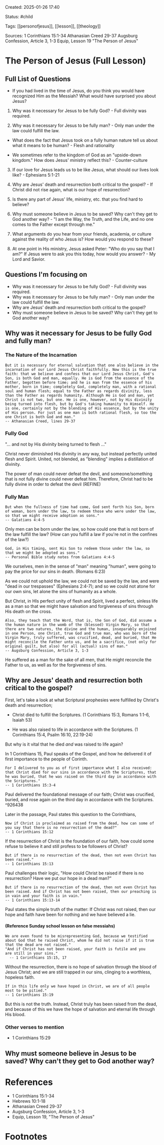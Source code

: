 Created: 2025-01-26 17:40

Status: #child 

Tags: [[personofjesus]], [[lesson]], [[theology]]

Sources: 1 Corinthians 15:1-34 
Athanasian Creed 29-37
Augsburg Confession, Article 3, 1-3
Equip, Lesson 19 "The Person of Jesus"

# The Person of Jesus (Full Lesson)

## Full List of Questions

- If you had lived in the time of Jesus, do you think you would have recognized Him as the Messiah? What would have surprised you about Jesus?

1. Why was it necessary for Jesus to be fully God? - Full divinity was required.

2. Why was it necessary for Jesus to be fully man? - Only man under the law could fulfill the law.

- What does the fact that Jesus took on a fully human nature tell us about what it means to be human? - Flesh and rationality

- We sometimes refer to the kingdom of God as an "upside-down kingdom." How does Jesus' ministry reflect this? - Counter-culture

3. If our love for Jesus leads us to be like Jesus, what should our lives look like? - Ephesians 5:1-21

4. Why are Jesus' death and resurrection both critical to the gospel? - If Christ did not rise again, what is our hope of resurrection?

5. Is there any part of Jesus' life, ministry, etc. that you find hard to believe?

6. Why must someone believe in Jesus to be saved? Why can't they get to God another way? - "I am the Way, the Truth, and the Life, and no one comes to the Father except through me."

7. What arguments do you hear from your friends, academia, or culture against the reality of who Jesus is? How would you respond to these?

8. At one point in His ministry, Jesus asked Peter: "Who do you say that I am?" If Jesus were to ask you this today, how would you answer? - My Lord and Savior.

## Questions I'm focusing on

- Why was it necessary for Jesus to be fully God? - Full divinity was required.
- Why was it necessary for Jesus to be fully man? - Only man under the law could fulfill the law.
- Why are Jesus' death and resurrection both critical to the gospel?
- Why must someone believe in Jesus to be saved? Why can't they get to God another way?

## Why was it necessary for Jesus to be fully God and fully man?

### The Nature of the Incarnation

    But it is necessary for eternal salvation that one also believe in the incarnation of our Lord Jesus Christ faithfully. Now this is the true faith: that we believe and confess that our Lord Jesus Christ, God's Son, is both God and man, equally. He is God from the essence of the Father, begotten before time; and he is man from the essence of his mother, born in time; completely God, completely man, with a rational soul and human flesh; equal to the Father as regards divinity, less than the Father as regards humanity. Although He is God and man, yet Christ is not two, but one. He is one, however, not by His divinity being turned into flesh, but by God's taking humanity to Himself. He is one, certainly not by the blending of His essence, but by the unity of His person. For just as one man is both rational flesh, so too the one Christ is both God and man."
    -- Athanasian Creed, lines 29-37

### Fully God

"... and not by His divinity being turned to flesh ..."

Christ never diminished His divinity in any way, but instead perfectly united flesh and Spirit. United, not blended, as "blending" implies a distillation of divinity.

The power of man could never defeat the devil, and someone/something that is not fully divine could never defeat him. Therefore, Christ had to be fully divine in order to defeat the devil (REFINE)

### Fully Man

    But when the fullness of time had come, God sent forth his Son, born of woman, born under the law, to redeem those who were under the law, so that we might receive adoption as sons."
    -- Galatians 4:4-5

Only men can be born under the law, so how could one that is not born of the law fulfill the law? (How can you fulfill a law if you're not in the confines of the law?)

    God, in His timing, sent His Son to redeem those under the law, so that we might be adopted as sons." 
    -- Personal Bible study notes from Galatians 4:4-5

We ourselves, men in the sense of "man" meaning "human", were going to pay the price for our sins in death. (Romans 6:23)

As we could not uphold the law, we could not be saved by the law, and were "dead in our trespasses" (Ephesians 2:4-7); and so we could not atone for our own sins, let alone the sins of humanity as a whole.

But Christ, in HIs perfect unity of flesh and Spirit, lived a perfect, sinless life as a man so that we might have salvation and forgiveness of sins through His death on the cross.

    Also, they teach that the Word, that is, the Son of God, did assume a the human nature in the womb of the (blessed) Virgin Mary, so that there are two natures, the divine and the human, inseparably enjoined in one Person, one Christ, true God and true man, who was born of the Virgin Mary, truly suffered, was crucified, dead, and buried, that He might reconcile the Father unto us, and be a sacrifice, (not only for original guilt, but also) for all (actual) sins of man."
    -- Augsburg Confession, Article 3, 1-3

He suffered as a man for the sake of all men, that He might reconcile the Father to us, as well as for the forgiveness of sins.

## Why are Jesus' death and resurrection both critical to the gospel?

First, let's take a look at what Scriptural prophesies were fulfilled by Christ's death and resurrection;

- Christ died to fulfill the Scriptures. (1 Corinthians 15:3, Romans 1:1-6, Isaiah 53)

- He was also raised to life in accordance with the Scriptures. (1 Corinthians 15:4, Psalm 16:10, 22:19-24)

But why is it vital that he died *and* was raised to life again?

In 1 Corinthians 15, Paul speaks of the Gospel, and how he delivered it of first importance to the people of Corinth. 

    For I delivered to you as of first importance what I also received: that Christ died for our sins in accordance with the Scriptures, that he was buried, that he was raised on the third day in accordance with the Scriptures." 
    -- 1 Corinthians 15:3-4

Paul delivered the foundational message of our faith; Christ was crucified, buried, and rose again on the third day in accordance with the Scriptures. ^926438

Later in the passage, Paul states this question to the Corinthians,

    Now if Christ is proclaimed as raised from the dead, how can some of you say that there is no resurrection of the dead?" 
    -- 1 Corinthians 15:12

If the resurrection of Christ is the foundation of our faith, how could some refuse to believe it and still profess to be followers of Christ?

    But if there is no resurrection of the dead, then not even Christ has been raised." 
    -- 1 Corinthians 15:13

Paul challenges their logic, "How could Christ be raised if there is no resurrection? Have we put our hope in a dead man?"

    But if there is no resurrection of the dead, then not even Christ has been raised. And if Christ has not been raised, then our preaching is in vain and your faith is in vain." 
    -- 1 Corinthians 15:13-14

Paul states the simple truth of the matter: If Christ was not raised, then our hope and faith have been for nothing and we have believed a lie.

#### (Reference Sunday school lesson on false messiahs)

    We are even found to be misrepresenting God, because we testified about God that he raised Christ, whom he did not raise if it is true that the dead are not raised."
    "And if Christ has not been raised, your faith is futile and you         are still in your sins." 
      -- 1 Corinthians 15:15, 17

Without the resurrection, there is no hope of salvation through the blood of Jesus Christ; and we are still trapped in our sins, clinging to a worthless, hopeless faith.

    If in this life only we have hoped in Christ, we are of all people most to be pitied." 
    -- 1 Corinthians 15:19

But this is not the truth. Instead, Christ truly has been raised from the dead, and because of this we have the hope of salvation and eternal life through His blood.

### Other verses to mention

- 1 Corinthians 15:29

## Why must someone believe in Jesus to be saved? Why can't they get to God another way?





# References

- 1 Corinthians 15:1-34 
- Hebrews 10:1-18
- Athanasian Creed 29-37
- Augsburg Confession, Article 3, 1-3
- Equip, Lesson 19, "The Person of Jesus"

# Footnotes

[^1]: [[#^926438]]